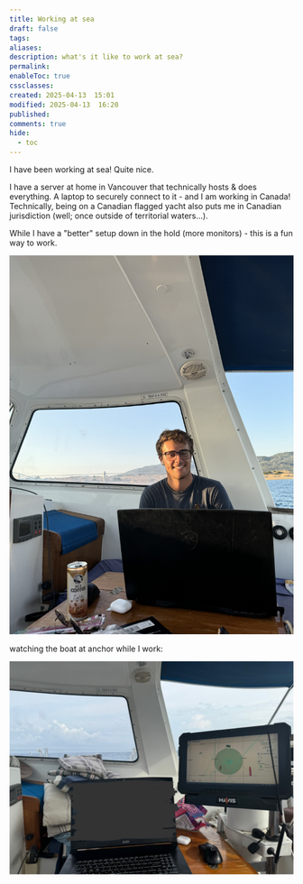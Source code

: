 ```yaml
---
title: Working at sea
draft: false
tags: 
aliases: 
description: what's it like to work at sea?
permalink: 
enableToc: true
cssclasses: 
created: 2025-04-13  15:01
modified: 2025-04-13  16:20
published: 
comments: true
hide:
  - toc
---
```

I have been working at sea! Quite nice. 

I have a server at home in Vancouver that technically hosts & does everything. A laptop to securely connect to it - and I am working in Canada! Technically, being on a Canadian flagged yacht also puts me in Canadian jurisdiction (well; once outside of territorial waters...).

While I have a "better" setup down in the hold (more monitors) - this is a fun way to work. 

![working_laptop](attachments/working_laptop.jpg)

watching the boat at anchor while I work:

![working_view](attachments/working_view.jpg)